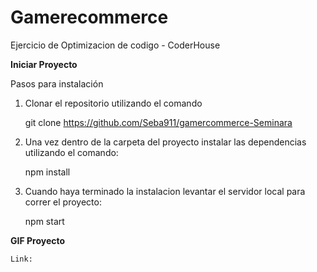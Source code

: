 # Gamerecommerce
Ejercicio de Optimizacion de codigo - CoderHouse

**Iniciar Proyecto**

Pasos para instalación

1. Clonar el repositorio utilizando el comando 

    git clone https://github.com/Seba911/gamercommerce-Seminara

2. Una vez dentro de la carpeta del proyecto instalar las dependencias utilizando el comando:

    npm install
    
3. Cuando haya terminado la instalacion levantar el servidor local para correr el proyecto:

    npm start

**GIF Proyecto**

    Link: 